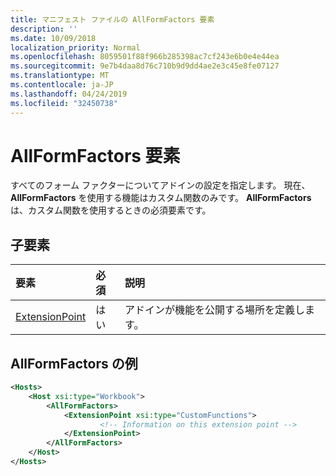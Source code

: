```yaml
---
title: マニフェスト ファイルの AllFormFactors 要素
description: ''
ms.date: 10/09/2018
localization_priority: Normal
ms.openlocfilehash: 8059501f88f966b285398ac7cf243e6b0e4e44ea
ms.sourcegitcommit: 9e7b4daa8d76c710b9d9dd4ae2e3c45e8fe07127
ms.translationtype: MT
ms.contentlocale: ja-JP
ms.lasthandoff: 04/24/2019
ms.locfileid: "32450738"
---
```

# <a name="allformfactors-element"></a>AllFormFactors 要素

すべてのフォーム ファクターについてアドインの設定を指定します。 現在、**AllFormFactors** を使用する機能はカスタム関数のみです。 **AllFormFactors** は、カスタム関数を使用するときの必須要素です。

## <a name="child-elements"></a>子要素

|  要素 |  必須  |  説明  |
|:-----|:-----|:-----|
|  [ExtensionPoint](extensionpoint.md) |  はい |  アドインが機能を公開する場所を定義します。 |

## <a name="allformfactors-example"></a>AllFormFactors の例

```xml
<Hosts>
    <Host xsi:type="Workbook">
        <AllFormFactors>
            <ExtensionPoint xsi:type="CustomFunctions">
                    <!-- Information on this extension point -->
            </ExtensionPoint>
        </AllFormFactors>
    </Host>
</Hosts>
```

